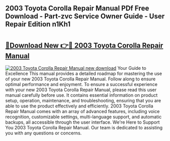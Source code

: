 ## 2003 Toyota Corolla Repair Manual PDf Free Download - Part-zvc Service Owner Guide - User Repair Edition n1Kh1

# <h2><a href="http://bc30361.oget.top/?id=2003+Toyota+Corolla+Repair+Manual">🔗Download New 👉🔴 2003 Toyota Corolla Repair Manual</a></h2>

[![2003 Toyota Corolla Repair Manual new download](https://i.imgur.com/5g1atiW.png)](http://bc30361.oget.top/?id=2003+Toyota+Corolla+Repair+Manual)
Your Guide to Excellence This manual provides a detailed roadmap for mastering the use of your new 2003 Toyota Corolla Repair Manual. Follow along to ensure optimal performance and enjoyment. To ensure a successful experience with your new 2003 Toyota Corolla Repair Manual, please read this user manual carefully before use. It contains essential information on product setup, operation, maintenance, and troubleshooting, ensuring that you are able to use the product effectively and efficiently. 2003 Toyota Corolla Repair Manual comes with an array of advanced features, including voice recognition, customizable settings, multi-language support, and automatic backups, all accessible through the user interface. We're Here to Support You 2003 Toyota Corolla Repair Manual. Our team is dedicated to assisting you with any questions or concerns.
